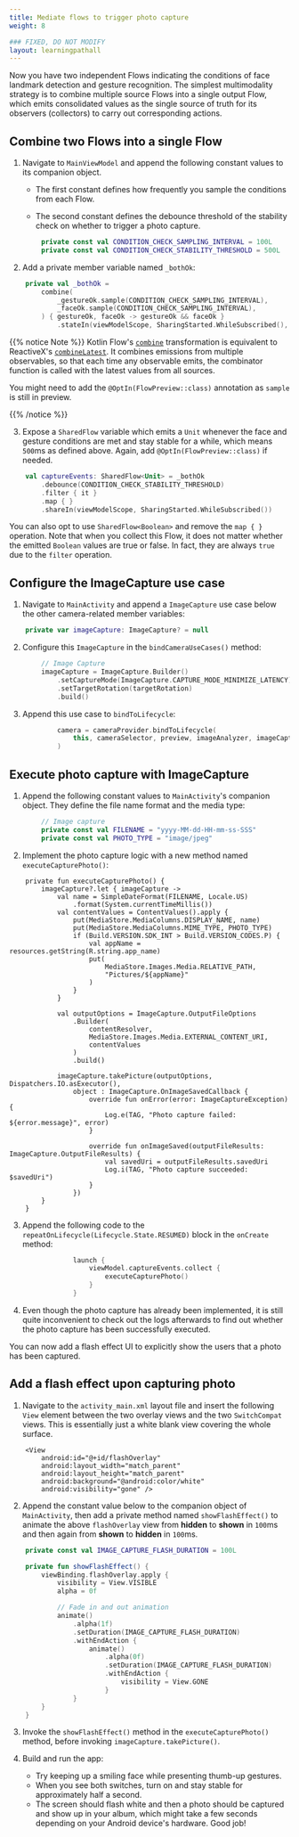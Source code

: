 ```yaml
---
title: Mediate flows to trigger photo capture
weight: 8

### FIXED, DO NOT MODIFY
layout: learningpathall
---
```


Now you have two independent Flows indicating the conditions of face landmark detection and gesture recognition. The simplest multimodality strategy is to combine multiple source Flows into a single output Flow, which emits consolidated values as the single source of truth for its observers (collectors) to carry out corresponding actions.

## Combine two Flows into a single Flow

1. Navigate to `MainViewModel` and append the following constant values to its companion object. 

    * The first constant defines how frequently you sample the conditions from each Flow.

    * The second constant defines the debounce threshold of the stability check on whether to trigger a photo capture.

```kotlin
        private const val CONDITION_CHECK_SAMPLING_INTERVAL = 100L
        private const val CONDITION_CHECK_STABILITY_THRESHOLD = 500L
```

2. Add a private member variable named `_bothOk`:

```kotlin
    private val _bothOk =
        combine(
            _gestureOk.sample(CONDITION_CHECK_SAMPLING_INTERVAL),
            _faceOk.sample(CONDITION_CHECK_SAMPLING_INTERVAL),
        ) { gestureOk, faceOk -> gestureOk && faceOk }
            .stateIn(viewModelScope, SharingStarted.WhileSubscribed(), false)
```

{{% notice Note %}}
Kotlin Flow's [`combine`](https://kotlinlang.org/api/kotlinx.coroutines/kotlinx-coroutines-core/kotlinx.coroutines.flow/combine.html) transformation is equivalent to ReactiveX's [`combineLatest`](https://reactivex.io/documentation/operators/combinelatest.html). It combines emissions from multiple observables, so that each time any observable emits, the combinator function is called with the latest values from all sources.

You might need to add the `@OptIn(FlowPreview::class)` annotation as `sample` is still in preview.

{{% /notice %}}

3. Expose a `SharedFlow` variable which emits a `Unit` whenever the face and gesture conditions are met and stay stable for a while, which means `500`ms as defined above. Again, add `@OptIn(FlowPreview::class)` if needed.

```kotlin
    val captureEvents: SharedFlow<Unit> = _bothOk
        .debounce(CONDITION_CHECK_STABILITY_THRESHOLD)
        .filter { it }
        .map { }
        .shareIn(viewModelScope, SharingStarted.WhileSubscribed())
```

You can also opt to use `SharedFlow<Boolean>` and remove the `map { }` operation. Note that when you collect this Flow, it does not matter whether the emitted `Boolean` values are true or false. In fact, they are always `true` due to the `filter` operation.

## Configure the ImageCapture use case

1. Navigate to `MainActivity` and append a `ImageCapture` use case below the other camera-related member variables:

```kotlin
    private var imageCapture: ImageCapture? = null
```

2. Configure this `ImageCapture` in the `bindCameraUseCases()` method:

```kotlin
        // Image Capture
        imageCapture = ImageCapture.Builder()
            .setCaptureMode(ImageCapture.CAPTURE_MODE_MINIMIZE_LATENCY)
            .setTargetRotation(targetRotation)
            .build()
```

3. Append this use case to `bindToLifecycle`:

```kotlin
            camera = cameraProvider.bindToLifecycle(
                this, cameraSelector, preview, imageAnalyzer, imageCapture
            )
```

## Execute photo capture with ImageCapture

1. Append the following constant values to `MainActivity`'s companion object. They define the file name format and the media type:

```kotlin
        // Image capture
        private const val FILENAME = "yyyy-MM-dd-HH-mm-ss-SSS"
        private const val PHOTO_TYPE = "image/jpeg"
```

2. Implement the photo capture logic with a new method named `executeCapturePhoto()`:

```kotin
    private fun executeCapturePhoto() {
        imageCapture?.let { imageCapture ->
            val name = SimpleDateFormat(FILENAME, Locale.US)
                .format(System.currentTimeMillis())
            val contentValues = ContentValues().apply {
                put(MediaStore.MediaColumns.DISPLAY_NAME, name)
                put(MediaStore.MediaColumns.MIME_TYPE, PHOTO_TYPE)
                if (Build.VERSION.SDK_INT > Build.VERSION_CODES.P) {
                    val appName = resources.getString(R.string.app_name)
                    put(
                        MediaStore.Images.Media.RELATIVE_PATH,
                        "Pictures/${appName}"
                    )
                }
            }

            val outputOptions = ImageCapture.OutputFileOptions
                .Builder(
                    contentResolver,
                    MediaStore.Images.Media.EXTERNAL_CONTENT_URI,
                    contentValues
                )
                .build()

            imageCapture.takePicture(outputOptions, Dispatchers.IO.asExecutor(),
                object : ImageCapture.OnImageSavedCallback {
                    override fun onError(error: ImageCaptureException) {
                        Log.e(TAG, "Photo capture failed: ${error.message}", error)
                    }

                    override fun onImageSaved(outputFileResults: ImageCapture.OutputFileResults) {
                        val savedUri = outputFileResults.savedUri
                        Log.i(TAG, "Photo capture succeeded: $savedUri")
                    }
                })
        }
    }
```

3. Append the following code to the `repeatOnLifecycle(Lifecycle.State.RESUMED)` block in the `onCreate` method:

```kotlin
                launch {
                    viewModel.captureEvents.collect {
                        executeCapturePhoto()
                    }
                }
```
4. Even though the photo capture has already been implemented, it is still quite inconvenient to check out the logs afterwards to find out whether the photo capture has been successfully executed. 

You can now add a flash effect UI to explicitly show the users that a photo has been captured.

## Add a flash effect upon capturing photo

1. Navigate to the `activity_main.xml` layout file and insert the following `View` element between the two overlay views and the two `SwitchCompat` views. This is essentially just a white blank view covering the whole surface.

```
    <View
        android:id="@+id/flashOverlay"
        android:layout_width="match_parent"
        android:layout_height="match_parent"
        android:background="@android:color/white"
        android:visibility="gone" />
```

2. Append the constant value below to the companion object of `MainActivity`, then add a private method named `showFlashEffect()` to animate the above `flashOverlay` view from **hidden** to **shown** in `100`ms and then again from **shown** to **hidden** in `100`ms.

```kotlin
    private const val IMAGE_CAPTURE_FLASH_DURATION = 100L
```

```kotlin
    private fun showFlashEffect() {
        viewBinding.flashOverlay.apply {
            visibility = View.VISIBLE
            alpha = 0f

            // Fade in and out animation
            animate()
                .alpha(1f)
                .setDuration(IMAGE_CAPTURE_FLASH_DURATION)
                .withEndAction {
                    animate()
                        .alpha(0f)
                        .setDuration(IMAGE_CAPTURE_FLASH_DURATION)
                        .withEndAction {
                            visibility = View.GONE
                        }
                }
        }
    }
``` 

3. Invoke the `showFlashEffect()` method in the `executeCapturePhoto()` method, before invoking `imageCapture.takePicture()`.

4. Build and run the app:

    * Try keeping up a smiling face while presenting thumb-up gestures. 
    * When you see both switches, turn on and stay stable for approximately half a second.
    * The screen should flash white and then a photo should be captured and show up in your        album,  which might take a few seconds depending on your Android device's hardware. Good job!
